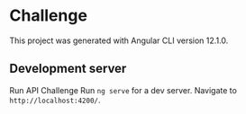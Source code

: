 # Challenge

This project was generated with Angular CLI version 12.1.0.

## Development server

Run API Challenge
Run `ng serve` for a dev server. Navigate to `http://localhost:4200/`.


